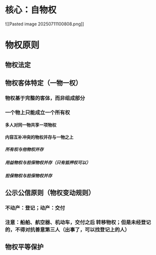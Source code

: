# 核心：自物权
![[Pasted image 20250711100808.png]]
# 物权原则
## 物权法定
## 物权客体特定（一物一权）
### 物权基于完整的客体，而非组成部分
### 一个物上只能成立一个所有权
#### 多人对同一物共享一项物权
#### 内容互补冲突的物权并存与一物之上
##### 所有权与他物权并存
##### 用益物权与担保物权并存（只有抵押权可以）
##### 担保物权与担保物权并存
## 公示公信原则（物权变动规则）
### 不动产：登记；动产：交付
### 注意：船舶、航空器、机动车，交付之后 转移物权；但是未经登记的，不得对抗善意第三人（出事了，可以找登记上的人）
## 物权平等保护